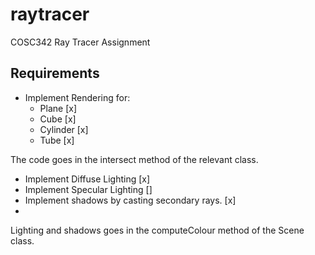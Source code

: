 # raytracer
COSC342 Ray Tracer Assignment

## Requirements
* Implement Rendering for:
    * Plane [x]
    * Cube [x]
    * Cylinder [x]
    * Tube [x]
    
The code goes in the intersect method of the relevant class.
* Implement Diffuse Lighting [x]
* Implement Specular Lighting []
* Implement shadows by casting secondary rays. [x]
*
Lighting and shadows goes in the computeColour method of the Scene class.
